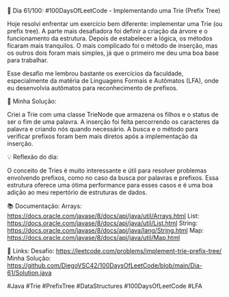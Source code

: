 🚀 Dia 61/100: #100DaysOfLeetCode - Implementando uma Trie (Prefix Tree)

Hoje resolvi enfrentar um exercício bem diferente: implementar uma Trie (ou prefix tree). A parte mais desafiadora foi definir a criação da árvore e o funcionamento da estrutura. Depois de estabelecer a lógica, os métodos ficaram mais tranquilos. O mais complicado foi o método de inserção, mas os outros dois foram mais simples, já que o primeiro me deu uma boa base para trabalhar.

Esse desafio me lembrou bastante os exercícios da faculdade, especialmente da matéria de Linguagens Formais e Autômatos (LFA), onde eu desenvolvia autômatos para reconhecimento de prefixos.

🌟 Minha Solução:

Criei a Trie com uma classe TrieNode que armazena os filhos e o status de ser o fim de uma palavra. A inserção foi feita percorrendo os caracteres da palavra e criando nós quando necessário. A busca e o método para verificar prefixos foram bem mais diretos após a implementação da inserção.

💡 Reflexão do dia:

O conceito de Tries é muito interessante e útil para resolver problemas envolvendo prefixos, como no caso da busca por palavras e prefixos. Essa estrutura oferece uma ótima performance para esses casos e é uma boa adição ao meu repertório de estruturas de dados.

📚 Documentação:
Arrays: https://docs.oracle.com/javase/8/docs/api/java/util/Arrays.html
List: https://docs.oracle.com/javase/8/docs/api/java/util/List.html
String: https://docs.oracle.com/javase/8/docs/api/java/lang/String.html
Map: https://docs.oracle.com/javase/8/docs/api/java/util/Map.html

📌 Links:
Desafio: https://leetcode.com/problems/implement-trie-prefix-tree/
Minha Solução: https://github.com/DiegoVSC42/100DaysOfLeetCode/blob/main/Dia-61/Solution.java

#Java #Trie #PrefixTree #DataStructures #100DaysOfLeetCode #LFA
